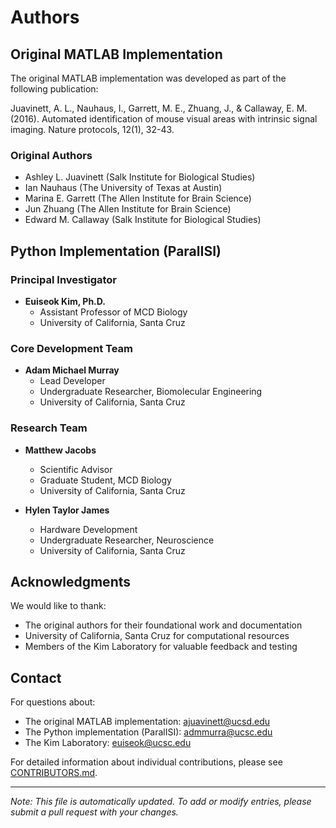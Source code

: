 # Authors

## Original MATLAB Implementation
The original MATLAB implementation was developed as part of the following publication:

Juavinett, A. L., Nauhaus, I., Garrett, M. E., Zhuang, J., & Callaway, E. M. (2016). Automated identification of mouse visual areas with intrinsic signal imaging. Nature protocols, 12(1), 32-43.

### Original Authors
- Ashley L. Juavinett (Salk Institute for Biological Studies)
- Ian Nauhaus (The University of Texas at Austin)
- Marina E. Garrett (The Allen Institute for Brain Science)
- Jun Zhuang (The Allen Institute for Brain Science)
- Edward M. Callaway (Salk Institute for Biological Studies)

## Python Implementation (ParalISI)

### Principal Investigator
- **Euiseok Kim, Ph.D.**
  - Assistant Professor of MCD Biology
  - University of California, Santa Cruz

### Core Development Team
- **Adam Michael Murray**
  - Lead Developer
  - Undergraduate Researcher, Biomolecular Engineering
  - University of California, Santa Cruz

### Research Team
- **Matthew Jacobs**
  - Scientific Advisor
  - Graduate Student, MCD Biology
  - University of California, Santa Cruz

- **Hylen Taylor James**
  - Hardware Development
  - Undergraduate Researcher, Neuroscience
  - University of California, Santa Cruz

## Acknowledgments
We would like to thank:
- The original authors for their foundational work and documentation
- University of California, Santa Cruz for computational resources
- Members of the Kim Laboratory for valuable feedback and testing

## Contact
For questions about:
- The original MATLAB implementation: ajuavinett@ucsd.edu
- The Python implementation (ParalISI): admmurra@ucsc.edu
- The Kim Laboratory: euiseok@ucsc.edu

For detailed information about individual contributions, please see [CONTRIBUTORS.md](CONTRIBUTORS.md).

---
*Note: This file is automatically updated. To add or modify entries, please submit a pull request with your changes.*
